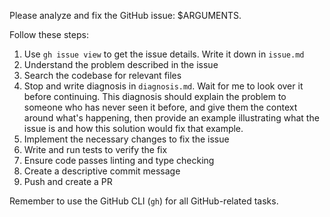 Please analyze and fix the GitHub issue: $ARGUMENTS.

Follow these steps:

1. Use `gh issue view` to get the issue details. Write it down in `issue.md`
2. Understand the problem described in the issue
3. Search the codebase for relevant files
4. Stop and write diagnosis in `diagnosis.md`. Wait for me to look over it before continuing. This diagnosis should explain the problem to someone who has never seen it before, and give them the context around what's happening, then provide an example illustrating what the issue is and how this solution would fix that example. 
5. Implement the necessary changes to fix the issue
6. Write and run tests to verify the fix
7. Ensure code passes linting and type checking
8. Create a descriptive commit message
9. Push and create a PR

Remember to use the GitHub CLI (`gh`) for all GitHub-related tasks.
